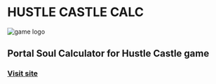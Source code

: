 # HUSTLE CASTLE CALC
![game logo](src/assets/images/logo.jpg)
## Portal Soul Calculator for Hustle Castle game

### [Visit site](https://portal-calc.web.app/)